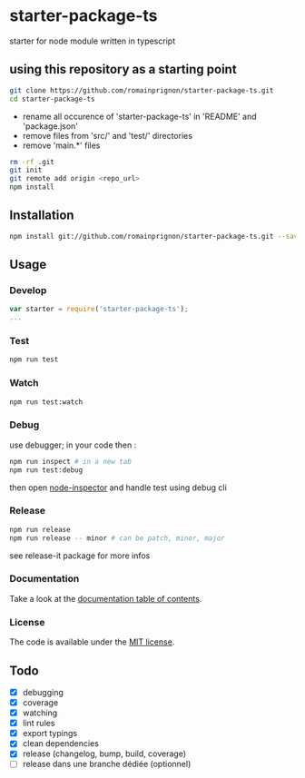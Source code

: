 # starter-package-ts

starter for node module written in typescript

## using this repository as a starting point

```sh
git clone https://github.com/romainprignon/starter-package-ts.git
cd starter-package-ts
```

* rename all occurence of 'starter-package-ts' in 'README' and 'package.json'
* remove files from 'src/' and 'test/' directories
* remove 'main.*' files

```sh
rm -rf .git
git init
git remote add origin <repo_url>
npm install
```

## Installation

```sh
npm install git://github.com/romainprignon/starter-package-ts.git --save
```

## Usage

### Develop

```js
var starter = require('starter-package-ts');
...
```

### Test

```sh
npm run test
```

### Watch

```sh
npm run test:watch
```

### Debug

use debugger; in your code then :
```sh
npm run inspect # in a new tab
npm run test:debug
```
then open [node-inspector](http://127.0.0.1:8080/debug?port=5858)
and handle test using debug cli

### Release

```sh
npm run release
npm run release -- minor # can be patch, minor, major
```
see release-it package for more infos

### Documentation

Take a look at the [documentation table of contents](doc/TOC.md).

### License

The code is available under the [MIT license](LICENSE.md).

## Todo
* [x] debugging
* [x] coverage
* [x] watching
* [x] lint rules
* [x] export typings
* [x] clean dependencies
* [x] release (changelog, bump, build, coverage)
* [ ] release dans une branche dédiée (optionnel)
